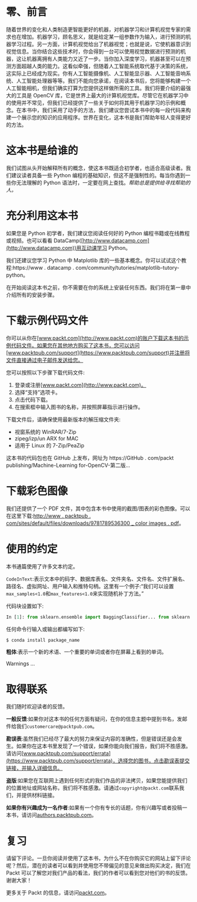 # 零、前言

随着世界的变化和人类制造更智能更好的机器，对机器学习和计算机视觉专家的需求也在增加。机器学习，顾名思义，就是给定某一组参数作为输入，进行预测的机器学习过程。另一方面，计算机视觉给出了机器视觉；也就是说，它使机器意识到视觉信息。当你结合这些技术时，你会得到一台可以使用视觉数据进行预测的机器，这让机器离拥有人类能力又近了一步。当你加入深度学习，机器甚至可以在预测方面超越人类的能力。这看似牵强，但随着人工智能系统取代基于决策的系统，这实际上已经成为现实。你有人工智能摄像机、人工智能显示器、人工智能音响系统、人工智能处理器等等。我们不能向您承诺，在阅读本书后，您将能够构建一个人工智能相机，但我们确实打算为您提供这样做所需的工具。我们将要介绍的最强大的工具是 OpenCV 库，它是世界上最大的计算机视觉库。尽管它在机器学习中的使用并不常见，但我们已经提供了一些关于如何将其用于机器学习的示例和概念。在本书中，我们采用了动手的方法，我们建议您尝试本书中的每一段代码来构建一个展示您的知识的应用程序。世界在变化，这本书是我们帮助年轻人变得更好的方法。

# 这本书是给谁的

我们试图从头开始解释所有的概念，使这本书既适合初学者，也适合高级读者。我们建议读者具备一些 Python 编程的基础知识，但这不是强制性的。每当你遇到一些你无法理解的 Python 语法时，一定要在网上查找。*帮助总是提供给寻找帮助的人。*

# 充分利用这本书

如果您是 Python 初学者，我们建议您阅读任何好的 Python 编程书籍或在线教程或视频。也可以看看 DataCamp([http://www.datacamp.com](http://www.datacamp.com))用互动课学习 Python。

我们还建议您学习 Python 中 Matplotlib 库的一些基本概念。你可以试试这个教程:https://www . datacamp . com/community/tutories/matplotlib-tutory-python。

在开始阅读这本书之前，你不需要在你的系统上安装任何东西。我们将在第一章中介绍所有的安装步骤。

# 下载示例代码文件

你可以从你在[www.packt.com](http://www.packt.com)的账户下载这本书的示例代码文件。如果您在其他地方购买了这本书，您可以访问[www.packtpub.com/support](https://www.packtpub.com/support)并注册将文件直接通过电子邮件发送给您。

您可以按照以下步骤下载代码文件:

1.  登录或注册[www.packt.com](http://www.packt.com)。
2.  选择“支持”选项卡。
3.  点击代码下载。
4.  在搜索框中输入图书的名称，并按照屏幕指示进行操作。

下载文件后，请确保使用最新版本的解压缩文件夹:

*   视窗系统的 WinRAR/7-Zip
*   zipeg/izp/un ARX for MAC
*   适用于 Linux 的 7-Zip/PeaZip

这本书的代码包也在 GitHub 上发布，网址为 https://GitHub . com/packt publishing/Machine-Learning for-OpenCV-第二版...

# 下载彩色图像

我们还提供了一个 PDF 文件，其中包含本书中使用的截图/图表的彩色图像。可以在这里下载:[http://www . packtpub . com/sites/default/files/downloads/9781789536300 _ color images . pdf](_ColorImages.pdf)。

# 使用的约定

本书通篇使用了许多文本约定。

`CodeInText`:表示文本中的码字、数据库表名、文件夹名、文件名、文件扩展名、路径名、虚拟网址、用户输入和推特句柄。这里有一个例子:“我们可以设置`max_samples<1.0`和`max_features<1.0`来实现随机补丁方法。”

代码块设置如下:

```py
In [1]: from sklearn.ensemble import BaggingClassifier... from sklearn.neighbors import KNeighborsClassifier... bag_knn = BaggingClassifier(KNeighborsClassifier(),... n_estimators=10)
```

任何命令行输入或输出都编写如下:

```py
$ conda install package_name
```

**粗体**:表示一个新的术语、一个重要的单词或者你在屏幕上看到的单词。

Warnings ...

# 取得联系

我们随时欢迎读者的反馈。

**一般反馈**:如果你对这本书的任何方面有疑问，在你的信息主题中提到书名，发邮件给我们`customercare@packtpub.com`。

**勘误表**:虽然我们已经尽了最大的努力来保证内容的准确性，但是错误还是会发生。如果你在这本书里发现了一个错误，如果你能向我们报告，我们将不胜感激。请访问[www.packtpub.com/support/errata](https://www.packtpub.com/support/errata)，选择您的图书，点击勘误表提交链接，并输入详细信息。

**盗版**:如果您在互联网上遇到任何形式的我们作品的非法拷贝，如果您能提供我们的位置地址或网站名称，我们将不胜感激。请通过`copyright@packt.com`联系我们，并提供材料链接。

**如果你有兴趣成为一名作者**:如果有一个你有专长的话题，你有兴趣写或者投稿一本书，请访问[authors.packtpub.com](http://authors.packtpub.com/)。

# 复习

请留下评论。一旦你阅读并使用了这本书，为什么不在你购买它的网站上留下评论呢？然后，潜在的读者可以看到并使用您不带偏见的意见来做出购买决定，我们在 Packt 可以了解您对我们产品的看法，我们的作者可以看到您对他们的书的反馈。谢谢大家！

更多关于 Packt 的信息，请访问[packt.com](http://www.packt.com/)。